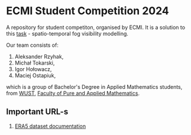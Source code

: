 # ECMI Student Competition 2024
A repository for student competiton, organised by ECMI. It is a solution to this [task](https://ecmiindmath.org/2024/07/16/ecmi-student-competition-2024/) - spatio-temporal fog visibility modelling.

Our team consists of:
1. Aleksander Rzyhak,
2. Michał Tokarski,
3. Igor Hołowacz,
4. Maciej Ostapiuk,

which is a group of Bachelor's Degree in Applied Mathematics students, from [WUST](https://pwr.edu.pl/en/), [Faculty of Pure and Applied Mathematics](https://wmat.pwr.edu.pl/).
## Important URL-s

1. [ERA5 dataset documentation](https://cds.climate.copernicus.eu/datasets/reanalysis-era5-pressure-levels?tab=download)
